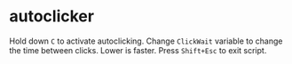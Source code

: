 # autoclicker

Hold down `C` to activate autoclicking.
Change `ClickWait` variable to change the time between clicks. Lower is faster.
Press `Shift+Esc` to exit script.